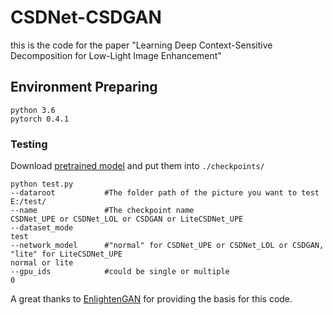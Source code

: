 # CSDNet-CSDGAN

this is the code for the paper "Learning Deep Context-Sensitive Decomposition for Low-Light Image Enhancement"

## Environment Preparing
```
python 3.6
pytorch 0.4.1
```

### Testing

Download [pretrained model](https://drive.google.com/drive/folders/1kocUbWn3aMkRX1_yeXNzY2bfCas07H6I?usp=sharing) and put them into `./checkpoints/`

```
python test.py 
--dataroot           #The folder path of the picture you want to test
E:/test/
--name               #The checkpoint name
CSDNet_UPE or CSDNet_LOL or CSDGAN or LiteCSDNet_UPE
--dataset_mode
test
--network_model      #"normal" for CSDNet_UPE or CSDNet_LOL or CSDGAN, "lite" for LiteCSDNet_UPE
normal or lite
--gpu_ids            #could be single or multiple
0
```
A great thanks to [EnlightenGAN](https://github.com/VITA-Group/EnlightenGAN) for providing the basis for this code.
